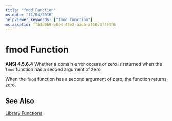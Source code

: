 ```yaml
---
title: "fmod Function"
ms.date: "11/04/2016"
helpviewer_keywords: ["fmod function"]
ms.assetid: ffb3d9b9-b6e4-45e2-aadb-af60c3ff54f6
---
```

# fmod Function

**ANSI 4.5.6.4** Whether a domain error occurs or zero is returned when the `fmod` function has a second argument of zero

When the `fmod` function has a second argument of zero, the function returns zero.

## See Also

[Library Functions](../c-language/library-functions.md)